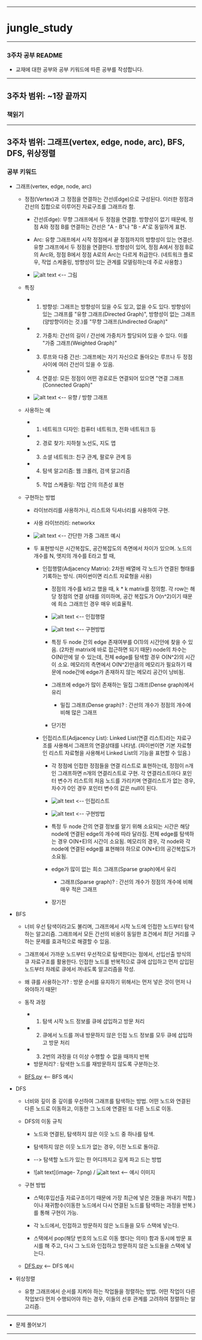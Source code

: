 ------------------------------------------------------------
# jungle_study
------------------------------------------------------------
### 3주차 공부 README
* 교재에 대한 공부와 공부 키워드에 따른 공부를 작성합니다.
------------------------------------------------------------
## 3주차 범위: ~1장 끝까지
### 책읽기


            
------------------------------------------------------------
## 3주차 범위: 그래프(vertex, edge, node, arc), BFS, DFS, 위상정렬

### 공부 키워드

* 그래프(vertex, edge, node, arc)
    - 정점(Vertex)과 그 정점을 연결하는 간선(Edge)으로 구성된다. 이러한 정점과 간선의 집합으로 이루어진 자료구조를 그래프라 함.
        - 간선(Edge): 무향 그래프에서 두 정점을 연결함. 방향성이 없기 때문에, 정점 A와 정점 B를 연결하는 간선은 "A - B"나 "B - A"로 동일하게 표현.
        - Arc: 유향 그래프에서 시작 정점에서 끝 정점까지의 방향성이 있는 연결선. 유향 그래프에서 두 정점을 연결한다. 방향성이 있어, 정점 A에서 정점 B로의 Arc와, 정점 B에서 정점 A로의 Arc는 다르게 취급한다. (네트워크 플로우, 작업 스케줄링, 방향성이 있는 관계를 모델링하는데 주로 사용함.)

        - ![alt text](image-1.png) <-- 그림


    - 특징
        - 1. 방향성: 그래프는 방향성이 있을 수도 있고, 없을 수도 있다. 방향성이 있는 그래프를 "유향 그래프(Directed Graph)", 방향성이 없는 그래프(양방향이라는 것.)를 "무향 그래프(Undirected Graph)"
        - 2. 가중치: 간선의 길이 / 간선에 가중치가 할당되어 있을 수 있다. 이를 "가중 그래프(Weighted Graph)"
        - 3. 루프와 다중 간선: 그래프에는 자기 자신으로 돌아오는 루프나 두 정점 사이에 여러 간선이 있을 수 있음.
        - 4. 연결성: 모든 정점이 어떤 경로로든 연결되어 있으면 "연결 그래프(Connected Graph)"

        - ![alt text](image-2.png) <-- 유향 / 방향 그래프

    - 사용하는 예
        - 1. 네트워크 디자인: 컴퓨터 네트워크, 전화 네트워크 등
        - 2. 경로 찾기: 지하철 노선도, 지도 앱
        - 3. 소셜 네트워크: 친구 관계, 팔로우 관계 등
        - 4. 탐색 알고리즘: 웹 크롤러, 검색 알고리즘
        - 5. 작업 스케줄링: 작업 간의 의존성 표현

    - 구현하는 방법
        - 라이브러리를 사용하거나, 리스트와 딕셔너리를 사용하여 구현.
        - 사용 라이브러리: networkx
        - ![alt text](image.png) <-- 간단한 가중 그래프 예시


        - 두 표현방식은 시간복잡도, 공간복잡도의 측면에서 차이가 있으며. 노드의 개수를 N, 엣지의 개수를 E라고 할 때,

            - 인접행렬(Adjacency Matrix): 2차원 배열에 각 노드가 연결된 형태를 기록하는 방식. (파이썬이면 리스트 자료형을 사용)
                
                - 정점의 개수를 k라고 했을 때, k * k matrix를 정의함. 각 row는 해당 정점의 연결 상태를 의미하며, 공간 복잡도가 O(n^2)이기 때문에 희소 그래프인 경우 매우 비효율적.
                - ![alt text](image-4.png) <-- 인접행렬
                - ![alt text](image-6.png) <-- 구현방법

                - 특정 두 node 간의 edge 존재여부를 O(1)의 시간안에 찾을 수 있음. (2차원 matrix에 바로 접근하면 되기 때문) node의 차수는 O(N)안에 알 수 있는데, 전체 edge를 탐색할 경우 O(N^2)의 시간이 소요. 메모리의 측면에서 O(N^2)만큼의 메모리가 필요하기 때문에 node간에 edge가 존재하지 않는 메모리 공간이 낭비됨.

                - 그래프에 edge가 많이 존재하는 밀집 그래프(Dense graph)에서 유리
                    - 밀집 그래프(Dense graph)? : 간선의 개수가 정점의 개수에 비해 많은 그래프

                - 단기전

            - 인접리스트(Adjacency List): Linked List(연결 리스트)라는 자료구조를 사용해서 그래프의 연결상태를 나타냄. (파이썬이면 기본 자료형인 리스트 자료형을 사용해서 Linked List의 기능을 표현할 수 있음.)

                - 각 정점에 인접한 정점들을 연결 리스트로 표현하는데, 정점이 n개인 그래프하면 n개의 연결리스트로 구현. 각 연결리스트마다 포인터 변수가 리스트의 처음 노드를 가리키며 연결리스트가 없는 경우, 차수가 0인 경우 포인터 변수의 값은 null이 된다.
                - ![alt text](image-3.png) <-- 인접리스트
                - ![alt text](image-5.png) <-- 구현방법
                
                - 특정 두 node 간의 연결 정보를 알기 위해 소요되는 시간은 해당 node에 연결된 edge의 개수에 따라 달라짐. 전체 edge를 탐색하는 경우 O(N+E)의 시간이 소요됨. 메모리의 경우, 각 node와 각 node에 연결된 edge를 표현해야 하므로 O(N+E)의 공간복잡도가 소요됨.

                - edge가 많이 없는 희소 그래프(Sparse graph)에서 유리
                    - 그래프(Sparse graph)? : 간선의 개수가 정점의 개수에 비해 매우 적은 그래프
                
                - 장기전

* BFS
    - 너비 우선 탐색이라고도 불리며, 그래프에서 시작 노드에 인접한 노드부터 탐색하는 알고리즘. 그래프에서 모든 간선의 비용이 동일한 조건에서 최단 거리를 구하는 문제를 효과적으로 해결할 수 있음.

    - 그래프에서 가까운 노드부터 우선적으로 탐색한다는 점에서, 선입선출 방식의 큐 자료구조를 활용한다. 인접한 노드를 반복적으로 큐에 삽입하고 먼저 삽입된 노드부터 차례로 큐에서 꺼내도록 알고리즘을 작성.

    - 왜 큐를 사용하는가? : 방문 순서를 유지하기 위해서는 먼저 넣은 것이 먼저 나와야하기 때문!

    - 동작 과정
        - 1. 탐색 시작 노드 정보를 큐에 삽입하고 방문 처리
        - 2. 큐에서 노드를 꺼내 방문하지 않은 인접 노드 정보를 모두 큐에 삽입하고 방문 처리
        - 3. 2번의 과정을 더 이상 수행할 수 없을 때까지 반복
        - 방문처리? : 탐색한 노드를 재방문하지 않도록 구분하는것.

    - [BFS.py](BFS.py) <-- BFS 예시

* DFS
    - 너비와 깊이 중 깊이를 우선하여 그래프를 탐색하는 방법. 어떤 노드와 연결된 다른 노드로 이동하고, 이동한 그 노드에 연결된 또 다른 노드로 이동.

    - DFS의 이동 규칙
        - 노드와 연결된, 탐색하지 않은 이웃 노드 중 하나를 탐색.
        - 탐색하지 않은 이웃 노드가 없는 경우, 이전 노드로 돌아감.

        - --> 탐색할 노드가 있는 한 어디까지고 깊게 파고 드는 방법

        - ![alt text](image- 7.png) / ![alt text](image-8.png) <-- 예시 이미지

    - 구현 방법
        - 스택(후입선출 자료구조이기 때문에 가장 최근에 넣은 것들을 꺼내기 적합.)이나 재귀함수(이동한 노드에서 다시 연결된 노드를 탐색하는 과정을 반복.)를 통해 구현이 가능.
        
        - 각 노드에서, 인접하고 방문하지 않은 노드들을 모두 스택에 넣는다.
        - 스택에서 pop(해당 번호의 노드로 이동 했다는 의미) 함과 동시에 방문 표시를 해 주고, 다시 그 노드와 인접하고 방문하지 않은 노드들을 스택에 넣는다.
    
    - [DFS.py](DFS.py) <-- DFS 예시

* 위상정렬
    - 유향 그래프에서 순서를 지켜야 하는 작업들을 정렬하는 방법. 어떤 작업이 다른 작업보다 먼저 수행되어야 하는 경우, 이들의 선후 관계를 고려하여 정렬하는 알고리즘.

------------------------------------------------------------
* 문제 풀어보기


------------------------------------------------------------